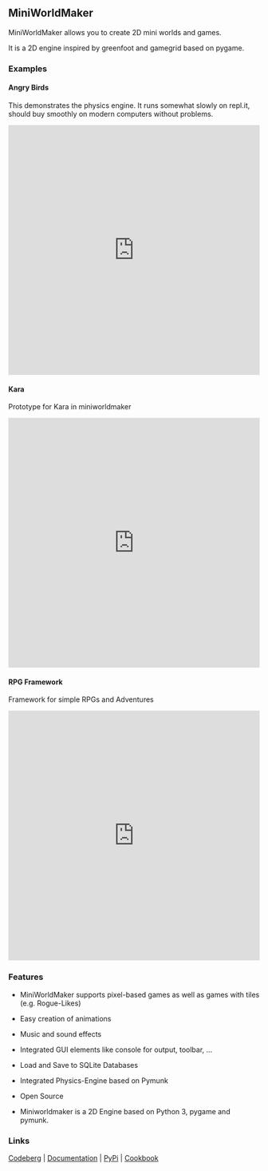 MiniWorldMaker
---------

MiniWorldMaker allows you to create 2D mini worlds and games. 

It is a 2D engine inspired by greenfoot and gamegrid based on pygame.

### Examples

#### Angry Birds 

This demonstrates the physics engine. It runs somewhat slowly on repl.it, should buy smoothly on modern computers without problems.

<iframe frameborder="0" width="100%" height="500px" src="https://replit.com/@a_siebel/miniworldmaker-Angry-birds?v=1"></iframe>

#### Kara

Prototype for Kara in miniworldmaker

<iframe frameborder="0" width="100%" height="500px" src="https://replit.com/@a_siebel/Kara-in-miniworldmaker"></iframe>

#### RPG Framework

Framework for simple RPGs and Adventures

<iframe frameborder="0" width="100%" height="500px" src="https://replit.com/@a_siebel/RPG-Framework-for-miniworldmaker"></iframe>


### Features

  * MiniWorldMaker supports pixel-based games as well as games with 
  tiles (e.g. Rogue-Likes)
  
  * Easy creation of animations
  
  * Music and sound effects
  
  * Integrated GUI elements like console for output, toolbar, ...
    
  * Load and Save to SQLite Databases
  
  * Integrated Physics-Engine based on Pymunk
  
  * Open Source
  
  * Miniworldmaker is a 2D Engine based on Python 3, pygame and pymunk.

### Links

[Codeberg](https://codeberg.org/a_siebel/miniworldmaker) | [Documentation](http://miniworldmaker.de/) | [PyPi](https://pypi.org/project/miniworldmaker/) | [Cookbook](https://codeberg.org/a_siebel/miniworldmaker_cookbook/src/branch/main/)
